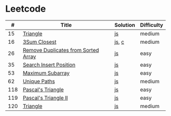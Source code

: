 # Leetcode

|#|Title|Solution|Difficulty|
|--|--- |--------|----------|
|15|[Triangle](https://leetcode.com/problems/triangle/description/)|[js](https://github.com/OrekiSH/algorithms/blob/master/src/leetcode/medium/3sum-15/js/solution.js)|medium|
|16|[3Sum Closest](https://leetcode.com/problems/3sum-closest/description/)|[js](https://github.com/OrekiSH/algorithms/blob/master/src/leetcode/medium/3sum-closest-16/js/solution.js), [c](https://github.com/OrekiSH/algorithms/blob/master/src/leetcode/medium/3sum-closest-16/c/solution.c)|medium|
|26|[Remove Duplicates from Sorted Array](https://leetcode.com/problems/remove-duplicates-from-sorted-array/description/)|[js](https://github.com/OrekiSH/algorithms/blob/master/src/leetcode/easy/remove-duplicates-from-sorted-array-26/js/solution.js)|easy|
|35|[Search Insert Position](https://leetcode.com/problems/search-insert-position/description/)|[js](https://github.com/OrekiSH/algorithms/blob/master/src/leetcode/easy/search-insert-position-35/js/solution.js)|easy|
|53|[Maximum Subarray](https://leetcode.com/problems/maximum-subarray/description/)|[js](https://github.com/OrekiSH/algorithms/blob/master/src/leetcode/easy/maximum-subarray-53/js/solution.js)|easy|
|62|[Unique Paths](https://leetcode.com/problems/unique-paths/description/)|[js](https://github.com/OrekiSH/algorithms/blob/master/src/leetcode/medium/unique-paths-62/js/solution.js)|medium|
|118|[Pascal's Triangle](https://leetcode.com/problems/pascals-triangle/description/)|[js](https://github.com/OrekiSH/algorithms/blob/master/src/leetcode/easy/pascals-triangle-118/js/solution.js)|easy|
|119|[Pascal's Triangle II](https://leetcode.com/problems/pascals-triangle-ii/description/)|[js](https://github.com/OrekiSH/algorithms/blob/master/src/leetcode/easy/pascals-triangle-ii-119/js/solution.js)|easy|
|120|[Triangle](https://leetcode.com/problems/triangle/description/)|[js](https://github.com/OrekiSH/algorithms/blob/master/src/leetcode/medium/triangle-120/js/solution.js)|medium|
